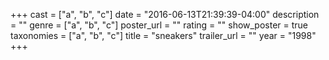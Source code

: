 +++
cast = ["a", "b", "c"]
date = "2016-06-13T21:39:39-04:00"
description = ""
genre = ["a", "b", "c"]
poster_url = ""
rating = ""
show_poster = true
taxonomies = ["a", "b", "c"]
title = "sneakers"
trailer_url = ""
year = "1998"
+++
